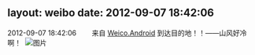 layout: weibo
date: 2012-09-07 18:42:06
---
<meta name="referrer" content="no-referrer" />

2012-09-07 18:42:06  &nbsp;&nbsp;&nbsp;&nbsp;&nbsp;&nbsp; 来自 <a href="http://app.weibo.com/t/feed/l4RWD" rel="nofollow">Weico.Android</a>
到达目的地！！——山风好冷啊！ ​​​
![图片](https://ww2.sinaimg.cn/large/6d2a6003jw1dwo58po4obj.jpg)
